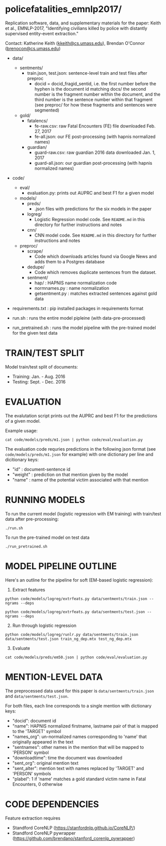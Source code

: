 policefatalities_emnlp2017/
=====================
Replication software, data, and supplementary materials for the paper: Keith et al., EMNLP-2017, "Identifying civilians killed by police with distantly supervised entity-event extraction."

Contact: Katherine Keith (kkeith@cs.umass.edu), Brendan O'Connor (brenocon@cs.umass.edu)

- data/
    - sentments/
        - train.json, test.json: sentence-level train and test files after preproc
            - docid = docid_fragid_sentid, i.e. the first number before the hyphen is the document id matching docs/ the second number is the fragment number within the document, and the third number is the sentence number within that fragment (see preproc/ for how these fragments and sentences were segmented)
    - gold/
        - fatalencs/
            - fe-raw.csv: raw Fatal Encounters (FE) file downloaded Feb. 27, 2017
            - fe-all.json: our FE post-processing (with hapnis normalized names)
        - guardian/
            - guard-raw.csv: raw guardian 2016 data downloaded Jan. 1, 2017
            - guard-all.json: our guardian post-processing (with hapnis normalized names)

- code/
    - eval/
        - evaluation.py: prints out AUPRC and best F1 for a given model
    - models/
        - preds/
            - .json files with predictions for the six models in the paper  
        - logreg/
            - Logistic Regression model code. See `README.md` in this directory for further instructions and notes
        - cnn/
            - CNN model code. See `README.md` in this directory for further instructions and notes
    - preproc/
        - scrape/
            - Code which downloads articles found via Google News and adds them to a Postgres database
        - dedupe/
            - Code which removes duplicate sentences from the dataset.
        - sentment/
            - hap/ : HAPNIS name normalization code
            - normnames.py : name normalization
            - getsentment.py : matches extracted sentences against gold data

- requirements.txt : pip installed packages in requirements format

- run.sh : runs the entire model pipleine (with data-pre-processed)

- run_pretrained.sh : runs the model pipeline with the pre-trained model for the given test data 

TRAIN/TEST SPLIT
=======
Model train/test split of documents:
- Training: Jan. - Aug. 2016
- Testing: Sept. - Dec. 2016

EVALUATION
==========
The evalutation script prints out the AUPRC and best F1 for the predictions of a given model.

Example usage:

`cat code/models/preds/m1.json | python code/eval/evaluation.py`

The evaluation code requries predictions in the following json format (see `code/models/preds/m1.json` for example) with one dictionary per line and dicitionary keys:
- "id" : document-sentence id
- "weight" : prediction on that mention given by the model
- "name" : name of the potential victim associated with that mention

RUNNING MODELS
======
To run the current model (logistic regression with EM training) with train/test data after pre-processing: 

`./run.sh`

To run the pre-trained model on test data 

`./run_pretrained.sh`


MODEL PIPELINE OUTLINE
==========

Here's an outline for the pipeline for soft (EM-based logistic regression):

1. Extract features

`python code/models/logreg/extrfeats.py data/sentments/train.json --ngrams --deps`

`python code/models/logreg/extrfeats.py data/sentments/test.json --ngrams --deps`

2. Run through logistic regression

`python code/models/logreg/runlr.py data/sentments/train.json data/sentments/test.json train_ng_dep.mtx test_ng_dep.mtx` 

3. Evaluate 

`cat code/models/preds/em50.json | python code/eval/evaluation.py`


MENTION-LEVEL DATA
==========
The preprocessed data used for this paper is `data/sentments/train.json` and `data/sentments/test.json`.

For both files, each line corresponds to a single mention with dictionary keys:
- "docid": document id  
- "name": HAPNIS normalized firstname, lastname pair of that is mapped to the 'TARGET' symbol
- "names_org": un-normalized names corresponding to 'name' that originally appeared in the text
- "sentnames": other names in the mention that will be mapped to 'PERSON' symbol
- "downloadtime": time the document was downloaded
- "sent_org": original mention text
- "sent_alter": mention text with names replaced by 'TARGET' and 'PERSON' symbols
- "plabel": 1 if 'name' matches a gold standard victim name in Fatal Encounters, 0 otherwise

CODE DEPENDENCIES
============
Feature extraction requires 
- Standford CoreNLP (https://stanfordnlp.github.io/CoreNLP/)
- Standford CoreNLP pywrapper (https://github.com/brendano/stanford_corenlp_pywrapper)
